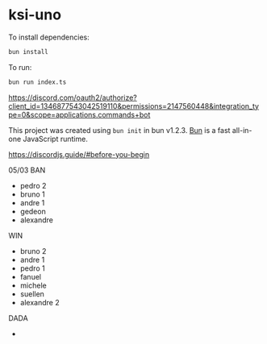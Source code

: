 # ksi-uno

To install dependencies:

```bash
bun install
```

To run:

```bash
bun run index.ts
```

https://discord.com/oauth2/authorize?client_id=1346877543042519110&permissions=2147560448&integration_type=0&scope=applications.commands+bot

This project was created using `bun init` in bun v1.2.3. [Bun](https://bun.sh) is a fast all-in-one JavaScript runtime.

https://discordjs.guide/#before-you-begin

05/03
BAN

- pedro 2
- bruno 1
- andre 1
- gedeon
- alexandre

WIN

- bruno 2
- andre 1
- pedro 1
- fanuel
- michele
- suellen
- alexandre 2

DADA

-
